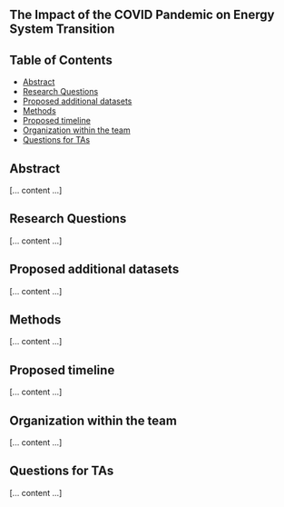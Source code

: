 ## The Impact of the COVID Pandemic on Energy System Transition

## Table of Contents
- [Abstract](#abstract)
- [Research Questions](#research-questions)
- [Proposed additional datasets](#proposed-additional-datasets)
- [Methods](#methods)
- [Proposed timeline](#proposed-timeline)
- [Organization within the team](#organization-within-the-team)
- [Questions for TAs](#questions-for-tas)

## Abstract
[... content ...]

## Research Questions
[... content ...]

## Proposed additional datasets
[... content ...]

## Methods
[... content ...]

## Proposed timeline
[... content ...]

## Organization within the team
[... content ...]

## Questions for TAs
[... content ...]




